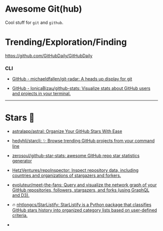 # Awesome Git(hub)

Cool stuff for `git` and `github`.

# Trending/Exploration/Finding
https://github.com/GitHubDaily/GitHubDaily

### CLI

- [GitHub - michaeldfallen/git-radar: A heads up display for git](https://github.com/michaeldfallen/git-radar)

- [GitHub - IonicaBizau/github-stats: Visualize stats about GitHub users and projects in your terminal.](https://github.com/IonicaBizau/github-stats)

---

# Stars 🌠

- [astralapp/astral: Organize Your GitHub Stars With Ease](https://github.com/astralapp/astral)

- [hedyhli/starcli: :sparkles: Browse trending GitHub projects from your command line](https://github.com/hedyhli/starcli)

- [zerosoul/github-star-stats: awesome GitHub repo star statistics generator](https://github.com/zerosoul/github-star-stats)

- [HetzVentures/repoInspector: Inspect repository data, including countries and organizations of stargazers and forkers.](https://github.com/HetzVentures/repoInspector)

- [evoluteur/meet-the-fans: Query and visualize the network graph of your GitHub repositories, followers, stargazers, and forks (using GraphQL and D3).](https://github.com/evoluteur/meet-the-fans)

- 🔥 [nhtlongcs/StarListify: StarListify is a Python package that classifies GitHub stars history into organized category lists based on user-defined criteria.](https://github.com/nhtlongcs/StarListify) 

- 
